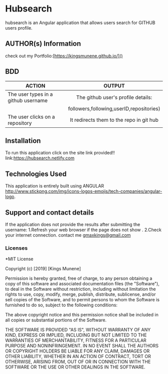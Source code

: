 # Hubsearch

hubsearch is an Angular application that allows users search for GITHUB users profile.


## AUTHOR(s) Information
check out my Portfolio:[https://kingsmunene.github.io/]()

## BDD

|       ACTION                                                            |            OUTPUT                       |
| ------------------------------------------------------------------------|:---------------------------------------:|
| The user types in a github username                                     |  The github user's profile details:     |
|                                                                         | followers,following,userID,repositories)|
| The user clicks on a repository                                         | It redirects them to the repo in git hub|

## Installation
To run this application click on the site link provided!!
link:https://hubsearch.netlify.com

## Technologies Used
This application is entirely built using ANGULAR http://www.stickpng.com/img/icons-logos-emojis/tech-companies/angular-logo.
## Support and contact details
If the application does not provide the results after submitting the username:
1.Refresh your web browser if the page does not show .
2.Check your internet connection.
contact me [gmaxkings@gmail.com]()

### Licenses
*MIT License

Copyright (c) [2019] [Kings Munene]

Permission is hereby granted, free of charge, to any person obtaining a copy
of this software and associated documentation files (the "Software"), to deal
in the Software without restriction, including without limitation the rights
to use, copy, modify, merge, publish, distribute, sublicense, and/or sell
copies of the Software, and to permit persons to whom the Software is
furnished to do so, subject to the following conditions:

The above copyright notice and this permission notice shall be included in all
copies or substantial portions of the Software.

THE SOFTWARE IS PROVIDED "AS IS", WITHOUT WARRANTY OF ANY KIND, EXPRESS OR
IMPLIED, INCLUDING BUT NOT LIMITED TO THE WARRANTIES OF MERCHANTABILITY,
FITNESS FOR A PARTICULAR PURPOSE AND NONINFRINGEMENT. IN NO EVENT SHALL THE
AUTHORS OR COPYRIGHT HOLDERS BE LIABLE FOR ANY CLAIM, DAMAGES OR OTHER
LIABILITY, WHETHER IN AN ACTION OF CONTRACT, TORT OR OTHERWISE, ARISING FROM,
OUT OF OR IN CONNECTION WITH THE SOFTWARE OR THE USE OR OTHER DEALINGS IN THE
SOFTWARE.
